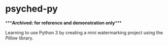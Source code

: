 # psyched-py

\*\*\***Archived: for reference and demonstration only**\*\*\*

Learning to use Python 3 by creating a mini watermarking project using the
 _Pillow_ library.
